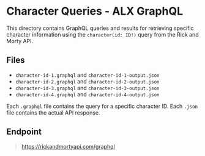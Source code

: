 # Character Queries - ALX GraphQL

This directory contains GraphQL queries and results for retrieving specific character information using the `character(id: ID!)` query from the Rick and Morty API.

## Files

- `character-id-1.graphql` and `character-id-1-output.json`
- `character-id-2.graphql` and `character-id-2-output.json`
- `character-id-3.graphql` and `character-id-3-output.json`
- `character-id-4.graphql` and `character-id-4-output.json`

Each `.graphql` file contains the query for a specific character ID.
Each `.json` file contains the actual API response.

## Endpoint

> https://rickandmortyapi.com/graphql

